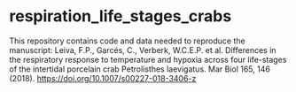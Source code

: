 # respiration_life_stages_crabs
 This repository contains code and data needed to reproduce the manuscript: Leiva, F.P., Garcés, C., Verberk, W.C.E.P. et al. Differences in the respiratory response to temperature and hypoxia across four life-stages of the intertidal porcelain crab Petrolisthes laevigatus. Mar Biol 165, 146 (2018). https://doi.org/10.1007/s00227-018-3406-z 
